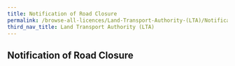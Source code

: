 ```yaml
---
title: Notification of Road Closure
permalink: /browse-all-licences/Land-Transport-Authority-(LTA)/Notification-of-Road-Closure
third_nav_title: Land Transport Authority (LTA)
---
```

## Notification of Road Closure
